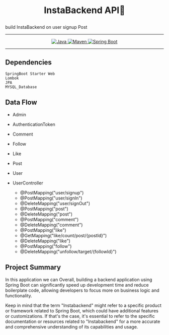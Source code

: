 
# <p style="text-align: center;"> InstaBackend API👋</p>
build InstaBackend on user signup Post
___ 
<p align="center">
<a href="Java url">
    <img alt="Java" src="https://img.shields.io/badge/Java->=8-darkblue.svg" />
</a>
<a href="Maven url" >
    <img alt="Maven" src="https://img.shields.io/badge/maven-3.0.5-brightgreen.svg" />
</a>
<a href="Spring Boot url" >
    <img alt="Spring Boot" src="https://img.shields.io/badge/Spring Boot-3.0.6-brightgreen.svg" />
</a>
</p>

---

<p align="left">

## Dependencies
    SpringBoot Starter Web
    Lombok
    JPA
    MYSQL_Database


## Data Flow
  * Admin
  * AuthenticationToken
  * Comment
  * Follow
  * Like
  * Post
  * User

  
* UserController
  * @PostMapping("user/signup")
  * @PostMapping("user/signIn")
  * @DeleteMapping("user/signOut")
  * @PostMapping("post")
  * @DeleteMapping("post")
  * @PostMapping("comment")
  * @DeleteMapping("comment")
  * @PostMapping("like")
  * @GetMapping("like/count/post/{postId}")
  * @DeleteMapping("like")
  * @PostMapping("follow")
  * @DeleteMapping("unfollow/target/{followId}")

</p>



## Project Summary
In this application we can  Overall, building a backend application using Spring Boot can significantly speed up development time and reduce boilerplate code, allowing developers to focus more on business logic and functionality.

Keep in mind that the term "Instabackend" might refer to a specific product or framework related to Spring Boot, which could have additional features or customizations. If that's the case, it's essential to refer to the specific documentation or resources related to "Instabackend" for a more accurate and comprehensive understanding of its capabilities and usage.
